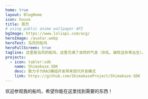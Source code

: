 ```yaml
---
home: true
layout: BlogHome
icon: house
title: 首页
# using public anime wallpaper API
bgImage: https://www.loliapi.com/acg/
heroImage: /avatar.webp
heroText: 岛风的船坞
heroFullScreen: true
tagline: 这里是岛风的船坞，这里充满了自然的气息（杂乱、破败且杂草丛生）。
projects:
  - icon: tabler:sdk
    name: Shimakaze.SDK
    desc: 致力于为RA2模组开发带来现代开发模式
    link: https://github.com/ShimakazeProject/Shimakaze-SDK
---
```


欢迎参观我的船坞，希望你能在这里找到需要的东西！
